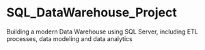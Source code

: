 # SQL_DataWarehouse_Project
Building a modern Data Warehouse using SQL Server, including ETL processes, data modeling and data analytics
